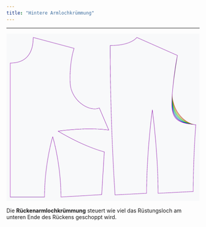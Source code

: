 ```yaml
---
title: "Hintere Armlochkrümmung"
---
```


***

![Der Effekt der Krümmung des hinteren Armlochs auf das Schnittmuster](sample.png)

Die **Rückenarmlochkrümmung** steuert wie viel das Rüstungsloch am unteren Ende des Rückens geschoppt wird.





